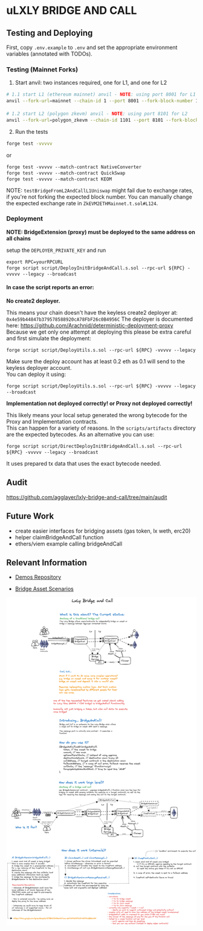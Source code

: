 # uLXLY BRIDGE AND CALL

## Testing and Deploying

First, copy `.env.example` to `.env` and set the appropriate environment variables (annotated with TODOs).

### Testing (Mainnet Forks)

1. Start anvil: two instances required, one for L1, and one for L2

```bash
# 1.1 start L1 (ethereum mainnet) anvil - NOTE: using port 8001 for L1
anvil --fork-url=mainnet --chain-id 1 --port 8001 --fork-block-number 19370366

# 1.2 start L2 (polygon zkevm) anvil - NOTE: using port 8101 for L2
anvil --fork-url=polygon_zkevm --chain-id 1101 --port 8101 --fork-block-number 10484909
```

2. Run the tests

```bash
forge test -vvvvv
```

or

```
forge test -vvvvv --match-contract NativeConverter
forge test -vvvvv --match-contract QuickSwap
forge test -vvvvv --match-contract KEOM
```

NOTE: `testBridgeFromL2AndCallL1Uniswap` might fail due to exchange rates, if you're not forking the expected block number. You can manually change the expected exchange rate in `ZkEVM2ETHMainnet.t.sol#L124`.

### Deployment

**NOTE: BridgeExtension (proxy) must be deployed to the same address on all chains**

setup the `DEPLOYER_PRIVATE_KEY` and run

```
export RPC=yourRPCURL
forge script script/DeployInitBridgeAndCall.s.sol --rpc-url ${RPC} -vvvvv --legacy --broadcast
```

#### In case the script reports an error:

**No create2 deployer.**  

This means your chain doesn't have the keyless create2 deployer at: `0x4e59b44847b379578588920cA78FbF26c0B4956C`
The deployer is documented here: https://github.com/Arachnid/deterministic-deployment-proxy   
Because we get only one attempt at deploying this please be extra careful and first simulate the deployment:
```
forge script script/DeployUtils.s.sol --rpc-url ${RPC} -vvvvv --legacy
```
Make sure the deploy account has at least 0.2 eth as 0.1 will send to the keyless deployer account.  
You can deploy it using:

```
forge script script/DeployUtils.s.sol --rpc-url ${RPC} -vvvvv --legacy --broadcast
```

**Implementation not deployed correctly! or Proxy not deployed correctly!**

This likely means your local setup generated the wrong bytecode for the Proxy and Implementation contracts.  
This can happen for a variety of reasons. In the `scripts/artifacts` directory are the expected bytecodes.
As an alternative you can use:

```
forge script script/DirectDeployInitBridgeAndCall.s.sol --rpc-url ${RPC} -vvvvv --legacy --broadcast
```

It uses prepared tx data that uses the exact bytecode needed.

## Audit

https://github.com/agglayer/lxly-bridge-and-call/tree/main/audit

## Future Work

- create easier interfaces for bridging assets (gas token, lx weth, erc20)
- helper claimBridgeAndCall function
- ethers/viem example calling bridgeAndCall

## Relevant Information

- [Demos Repository](https://github.com/AggLayer/lxly-bridge-and-call-demos/)

- [Bridge Asset Scenarios](https://docs.google.com/spreadsheets/d/1lBktJ5HSGwVXTzxm-eWCVhPGJKF22YvM59VaQBGLHMY)

![gm](./bridge-and-call.excalidraw.png)
